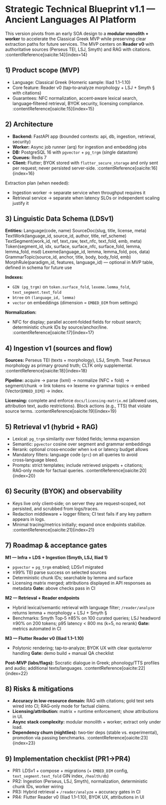 # Strategic Technical Blueprint v1.1 — Ancient Languages AI Platform

This version pivots from an early SOA design to a **modular monolith + worker** to accelerate the Classical Greek MVP while preserving clear extraction paths for future services. The MVP centers on **Reader v0** with authoritative sources (Perseus TEI, LSJ, Smyth) and RAG with citations. :contentReference[oaicite:14]{index=14}

## 1) Product scope (MVP)
- Language: Classical Greek (Homeric sample: Iliad 1.1–1.10)
- Core feature: Reader v0 (tap‑to‑analyze morphology + LSJ + Smyth § with citations)
- Guarantees: NFC normalization, accent‑aware lexical search, language‑filtered retrieval, BYOK security, licensing compliance. :contentReference[oaicite:15]{index=15}

## 2) Architecture
- **Backend:** FastAPI app (bounded contexts: api, db, ingestion, retrieval, security)
- **Worker:** Async job runner (arq) for ingestion and embedding jobs
- **DB:** PostgreSQL 16 with `pgvector` + `pg_trgm` (single datastore)
- **Queues:** Redis 7
- **Client:** Flutter; BYOK stored with `flutter_secure_storage` and only sent per request; never persisted server‑side. :contentReference[oaicite:16]{index=16}

Extraction plan (when needed):
- Ingestion worker → separate service when throughput requires it
- Retrieval service → separate when latency SLOs or independent scaling justify it

## 3) Linguistic Data Schema (LDSv1)
**Entities:**
Language(code, name)
SourceDoc(slug, title, license, meta)
TextWork(language_id, source_id, author, title, ref_scheme)
TextSegment(work_id, ref, text_raw, text_nfc, text_fold, emb, meta)
Token(segment_id, idx, surface, surface_nfc, surface_fold, lemma, lemma_fold, msd)
Lexeme(language_id, lemma, lemma_fold, pos, data)
GrammarTopic(source_id, anchor, title, body, body_fold, emb)
MorphRule(paradigm_id, features, language_id) — optional in MVP table, defined in schema for future use

**Indexes:**
- `GIN (pg_trgm)` on `token.surface_fold`, `lexeme.lemma_fold`, `text_segment.text_fold`
- `btree` on `(language_id, lemma)`
- `vector` on embeddings (dimension = `EMBED_DIM` from settings)

**Normalization:**
- NFC for display; parallel accent‑folded fields for robust search; deterministic chunk IDs by source/anchor/line. :contentReference[oaicite:17]{index=17}

## 4) Ingestion v1 (sources and flow)
**Sources:** Perseus TEI (texts + morphology), LSJ, Smyth. Treat Perseus morphology as primary ground truth; CLTK only supplemental. :contentReference[oaicite:18]{index=18}

**Pipeline:** acquire → parse (lxml) → normalize (NFC + fold) → segment/chunk → link tokens ↔ lexeme ↔ grammar topics → embed (Vector(`EMBED_DIM`)) → index.

**Licensing:** complete and enforce `docs/licensing-matrix.md` (allowed uses, attribution text, audio restrictions). Block actions (e.g., TTS) that violate source terms. :contentReference[oaicite:19]{index=19}

## 5) Retrieval v1 (hybrid + RAG)
- Lexical: `pg_trgm` similarity over folded fields; lemma expansion
- Semantic: `pgvector` cosine over segment and grammar embeddings
- Rerank: optional cross‑encoder when `k>8` or latency budget allows
- Mandatory filters: language code (`grc`) on all queries to avoid cross‑language bleed.
- Prompts: strict templates; include retrieved snippets + citations; RAG‑only mode for factual queries. :contentReference[oaicite:20]{index=20}

## 6) Security (BYOK) and observability
- Keys live only client‑side; on server they are request‑scoped, not persisted, and scrubbed from logs/traces.
- Redaction middleware + logger filters; CI test fails if any key pattern appears in logs.
- Minimal tracing/metrics initially; expand once endpoints stabilize. :contentReference[oaicite:21]{index=21}

## 7) Roadmap & acceptance gates
**M1 — Infra + LDS + Ingestion (Smyth, LSJ, Iliad 1)**
- `pgvector` + `pg_trgm` enabled; LDSv1 migrated
- ≥99% TEI parse success on selected sources
- Deterministic chunk IDs; searchable by lemma and surface
- Licensing matrix merged; attributions displayed in API responses as metadata
**Gate:** above checks pass in CI

**M2 — Retrieval + Reader endpoints**
- Hybrid lexical/semantic retrieval with language filter; `/reader/analyze` returns lemma + morphology + LSJ + Smyth §
- Benchmarks: Smyth Top‑5 ≥85% on 100 curated queries; LSJ headword ≥90% on 200 tokens; p95 latency < 800 ms (k=5, no rerank)
**Gate:** metrics automated in CI

**M3 — Flutter Reader v0 (Iliad 1.1–1.10)**
- Polytonic rendering; tap‑to‑analyze; BYOK UX with clear quota/error handling
**Gate:** demo build + manual QA checklist

**Post‑MVP (labs/flags):** Socratic dialogue in Greek; phonology/TTS profiles and audio; additional texts/languages. :contentReference[oaicite:22]{index=22}

## 8) Risks & mitigations
- **Accuracy in low‑resource domain:** RAG with citations; gold test sets wired into CI; RAG‑only mode for factual claims.
- **Licensing/attribution:** matrix + runtime enforcement; show attributions in UI.
- **Async stack complexity:** modular monolith + worker; extract only under load.
- **Dependency churn (nightlies):** two‑tier deps (stable vs. experimental), promotion via passing benchmarks. :contentReference[oaicite:23]{index=23}

## 9) Implementation checklist (PR1→PR4)
- PR1: LDSv1 + compose + migrations (+ `EMBED_DIM` config, `text_segment.text_fold` GIN index, `/health/db`)
- PR2: Ingestion (Perseus, LSJ, Smyth), normalization, deterministic chunk IDs, worker wiring
- PR3: Hybrid retrieval + `/reader/analyze` + accuracy gates in CI
- PR4: Flutter Reader v0 (Iliad 1.1–1.10), BYOK UX, attributions in UI
